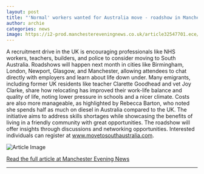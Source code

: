 ```yaml
---
layout: post
title: "'Normal' workers wanted for Australia move - roadshow in Manchester"
author: archie
categories: news
image: https://i2-prod.manchestereveningnews.co.uk/article32547701.ece/ALTERNATES/s1200/0_Clarette-Goodhead-2jpeg.jpg
---
```

A recruitment drive in the UK is encouraging professionals like NHS workers, teachers, builders, and police to consider moving to South Australia. Roadshows will happen next month in cities like Birmingham, London, Newport, Glasgow, and Manchester, allowing attendees to chat directly with employers and learn about life down under. Many emigrants, including former UK residents like teacher Clarette Goodhead and vet Joy Clarke, share how relocating has improved their work-life balance and quality of life, noting lower pressure in schools and a nicer climate. Costs are also more manageable, as highlighted by Rebecca Barton, who noted she spends half as much on diesel in Australia compared to the UK. The initiative aims to address skills shortages while showcasing the benefits of living in a friendly community with great opportunities. The roadshow will offer insights through discussions and networking opportunities. Interested individuals can register at www.movetosouthaustralia.com.

![Article Image](https://i2-prod.manchestereveningnews.co.uk/article32547701.ece/ALTERNATES/s1200/0_Clarette-Goodhead-2jpeg.jpg)

[Read the full article at Manchester Evening News](https://www.manchestereveningnews.co.uk/news/greater-manchester-news/normal-workers-wanted-australia-move-32547683)

---
